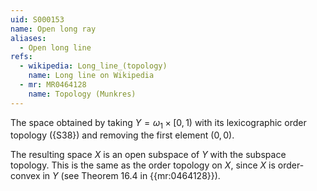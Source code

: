 ```yaml
---
uid: S000153
name: Open long ray
aliases:
  - Open long line
refs:
  - wikipedia: Long_line_(topology)
    name: Long line on Wikipedia
  - mr: MR0464128
    name: Topology (Munkres)
---
```


The space obtained by taking $Y=\omega_1 \times [0,1)$ with its lexicographic order topology ({S38}) and removing the first element $(0,0)$.

The resulting space $X$ is an open subspace of $Y$ with the subspace topology.  This is the same as the order topology on $X$, since $X$ is order-convex in $Y$ (see Theorem 16.4 in {{mr:0464128}}).
